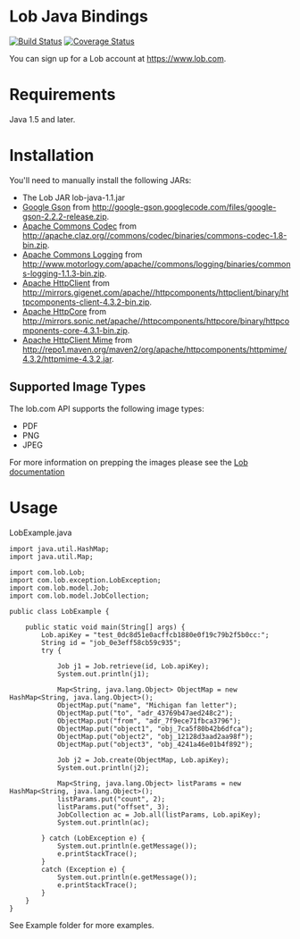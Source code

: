 # Lob Java Bindings

[![Build Status](https://secure.travis-ci.org/lob/lob-java.png)](https://travis-ci.org/lob/lob-java)
[![Coverage Status](https://coveralls.io/repos/javadev/lob-java/badge.png?branch=master)](https://coveralls.io/r/javadev/lob-java)

You can sign up for a Lob account at https://www.lob.com.

Requirements
============

Java 1.5 and later.

Installation
============

You'll need to manually install the following JARs:

* The Lob JAR lob-java-1.1.jar
* [Google Gson](http://code.google.com/p/google-gson/) from <http://google-gson.googlecode.com/files/google-gson-2.2.2-release.zip>.
* [Apache Commons Codec](http://commons.apache.org/proper/commons-codec/index.html) from <http://apache.claz.org//commons/codec/binaries/commons-codec-1.8-bin.zip>.
* [Apache Commons Logging](http://commons.apache.org/proper/commons-logging/) from <http://www.motorlogy.com/apache//commons/logging/binaries/commons-logging-1.1.3-bin.zip>.
* [Apache HttpClient](http://hc.apache.org/httpcomponents-client-4.3.x/index.html) from <http://mirrors.gigenet.com/apache//httpcomponents/httpclient/binary/httpcomponents-client-4.3.2-bin.zip>.
* [Apache HttpCore](http://hc.apache.org/httpcomponents-core-ga/) from <http://mirrors.sonic.net/apache//httpcomponents/httpcore/binary/httpcomponents-core-4.3.1-bin.zip>.
* [Apache HttpClient Mime](http://hc.apache.org/httpcomponents-client-ga/) from <http://repo1.maven.org/maven2/org/apache/httpcomponents/httpmime/4.3.2/httpmime-4.3.2.jar>.

Supported Image Types
--------
The lob.com API supports the following image types:

- PDF
- PNG
- JPEG

For more information on prepping the images please see the [Lob documentation](https://lob.com/docs#prepping)

Usage
=====

LobExample.java

	import java.util.HashMap;
	import java.util.Map;

	import com.lob.Lob;
	import com.lob.exception.LobException;
	import com.lob.model.Job;
	import com.lob.model.JobCollection;

	public class LobExample {

		public static void main(String[] args) {
			Lob.apiKey = "test_0dc8d51e0acffcb1880e0f19c79b2f5b0cc:";
			String id = "job_0e3eff58cb59c935";
			try {

				Job j1 = Job.retrieve(id, Lob.apiKey);
				System.out.println(j1);

				Map<String, java.lang.Object> ObjectMap = new HashMap<String, java.lang.Object>();
				ObjectMap.put("name", "Michigan fan letter");
				ObjectMap.put("to", "adr_43769b47aed248c2");
				ObjectMap.put("from", "adr_7f9ece71fbca3796");
				ObjectMap.put("object1", "obj_7ca5f80b42b6dfca");
				ObjectMap.put("object2", "obj_12128d3aad2aa98f");
				ObjectMap.put("object3", "obj_4241a46e01b4f892");

				Job j2 = Job.create(ObjectMap, Lob.apiKey);
				System.out.println(j2);

				Map<String, java.lang.Object> listParams = new HashMap<String, java.lang.Object>();
				listParams.put("count", 2);
				listParams.put("offset", 3);
				JobCollection ac = Job.all(listParams, Lob.apiKey);
				System.out.println(ac);

			} catch (LobException e) {
				System.out.println(e.getMessage());
				e.printStackTrace();
			}
			catch (Exception e) {
				System.out.println(e.getMessage());
				e.printStackTrace();
			}
		}
	}


See Example folder for more examples.
